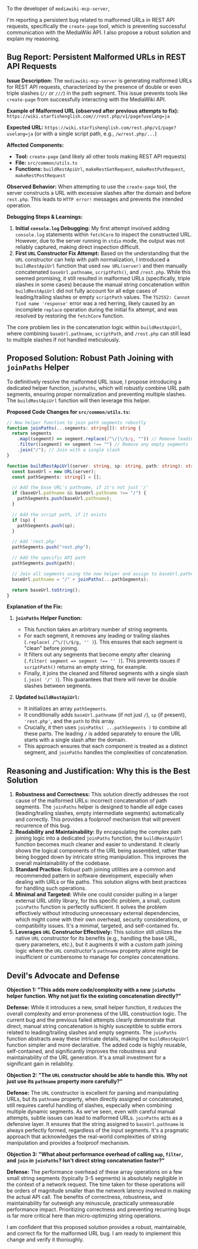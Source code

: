 To the developer of `mediawiki-mcp-server`,

I'm reporting a persistent bug related to malformed URLs in REST API requests, specifically the `create-page` tool, which is preventing successful communication with the MediaWiki API. I also propose a robust solution and explain my reasoning.

## Bug Report: Persistent Malformed URLs in REST API Requests

**Issue Description:**
The `mediawiki-mcp-server` is generating malformed URLs for REST API requests, characterized by the presence of double or even triple slashes (`//` or `///`) in the path segment. This issue prevents tools like `create-page` from successfully interacting with the MediaWiki API.

**Example of Malformed URL (observed after previous attempts to fix):**
`https://wiki.starfishenglish.com///rest.php/v1/page?uselang=ja`

**Expected URL:**
`https://wiki.starfishenglish.com/rest.php/v1/page?uselang=ja` (or with a single script path, e.g., `/w/rest.php/...`)

**Affected Components:**

- **Tool:** `create-page` (and likely all other tools making REST API requests)
- **File:** `src/common/utils.ts`
- **Functions:** `buildRestApiUrl`, `makeRestGetRequest`, `makeRestPutRequest`, `makeRestPostRequest`

**Observed Behavior:**
When attempting to use the `create-page` tool, the server constructs a URL with excessive slashes after the domain and before `rest.php`. This leads to `HTTP error!` messages and prevents the intended operation.

**Debugging Steps & Learnings:**

1.  **Initial `console.log` Debugging:** My first attempt involved adding `console.log` statements within `fetchCore` to inspect the constructed URL. However, due to the server running in `stdio` mode, the output was not reliably captured, making direct inspection difficult.
2.  **First `URL` Constructor Fix Attempt:** Based on the understanding that the `URL` constructor can help with path normalization, I introduced a `buildRestApiUrl` function that used `new URL(server)` and then manually concatenated `baseUrl.pathname`, `scriptPath()`, and `/rest.php`. While this seemed promising, it still resulted in malformed URLs (specifically, triple slashes in some cases) because the manual string concatenation within `buildRestApiUrl` did not fully account for all edge cases of leading/trailing slashes or empty `scriptPath` values. The `TS2552: Cannot find name 'response'` error was a red herring, likely caused by an incomplete `replace` operation during the initial fix attempt, and was resolved by restoring the `fetchCore` function.

The core problem lies in the concatenation logic within `buildRestApiUrl`, where combining `baseUrl.pathname`, `scriptPath`, and `/rest.php` can still lead to multiple slashes if not handled meticulously.

## Proposed Solution: Robust Path Joining with `joinPaths` Helper

To definitively resolve the malformed URL issue, I propose introducing a dedicated helper function, `joinPaths`, which will robustly combine URL path segments, ensuring proper normalization and preventing multiple slashes. The `buildRestApiUrl` function will then leverage this helper.

**Proposed Code Changes for `src/common/utils.ts`:**

```typescript
// New helper function to join path segments robustly
function joinPaths(...segments: string[]): string {
  return segments
    .map((segment) => segment.replace(/^\/|\/$/g, "")) // Remove leading/trailing slashes from each segment
    .filter((segment) => segment !== "") // Remove any empty segments
    .join("/"); // Join with a single slash
}

function buildRestApiUrl(server: string, sp: string, path: string): string {
  const baseUrl = new URL(server);
  const pathSegments: string[] = [];

  // Add the base URL's pathname, if it's not just '/'
  if (baseUrl.pathname && baseUrl.pathname !== "/") {
    pathSegments.push(baseUrl.pathname);
  }

  // Add the script path, if it exists
  if (sp) {
    pathSegments.push(sp);
  }

  // Add 'rest.php'
  pathSegments.push("rest.php");

  // Add the specific API path
  pathSegments.push(path);

  // Join all segments using the new helper and assign to baseUrl.pathname
  baseUrl.pathname = "/" + joinPaths(...pathSegments);

  return baseUrl.toString();
}
```

**Explanation of the Fix:**

1.  **`joinPaths` Helper Function:**

    - This function takes an arbitrary number of string segments.
    - For each segment, it removes any leading or trailing slashes (`.replace( /^\/|\/$/g, '' )`). This ensures that each segment is "clean" before joining.
    - It filters out any segments that become empty after cleaning (`.filter( segment => segment !== '' )`). This prevents issues if `scriptPath()` returns an empty string, for example.
    - Finally, it joins the cleaned and filtered segments with a single slash (`.join( '/' )`). This guarantees that there will never be double slashes between segments.

2.  **Updated `buildRestApiUrl`:**
    - It initializes an array `pathSegments`.
    - It conditionally adds `baseUrl.pathname` (if not just `/`), `sp` (if present), `'rest.php'`, and the `path` to this array.
    - Crucially, it then uses `joinPaths( ...pathSegments )` to combine all these parts. The leading `/` is added separately to ensure the URL starts with a single slash after the domain.
    - This approach ensures that each component is treated as a distinct segment, and `joinPaths` handles the complexities of concatenation.

## Reasoning and Justification: Why this is the Best Solution

1.  **Robustness and Correctness:** This solution directly addresses the root cause of the malformed URLs: incorrect concatenation of path segments. The `joinPaths` helper is designed to handle all edge cases (leading/trailing slashes, empty intermediate segments) automatically and correctly. This provides a foolproof mechanism that will prevent recurrence of this bug.
2.  **Readability and Maintainability:** By encapsulating the complex path joining logic into a dedicated `joinPaths` function, the `buildRestApiUrl` function becomes much cleaner and easier to understand. It clearly shows the logical components of the URL being assembled, rather than being bogged down by intricate string manipulation. This improves the overall maintainability of the codebase.
3.  **Standard Practice:** Robust path joining utilities are a common and recommended pattern in software development, especially when dealing with URLs or file paths. This solution aligns with best practices for handling such operations.
4.  **Minimal and Targeted:** While one could consider pulling in a larger external URL utility library, for this specific problem, a small, custom `joinPaths` function is perfectly sufficient. It solves the problem effectively without introducing unnecessary external dependencies, which might come with their own overhead, security considerations, or compatibility issues. It's a minimal, targeted, and self-contained fix.
5.  **Leverages `URL` Constructor Effectively:** This solution still utilizes the native `URL` constructor for its benefits (e.g., handling the base URL, query parameters, etc.), but it augments it with a custom path joining logic where the `URL` constructor's `pathname` property alone might be insufficient or cumbersome to manage for complex concatenations.

## Devil's Advocate and Defense

**Objection 1: "This adds more code/complexity with a new `joinPaths` helper function. Why not just fix the existing concatenation directly?"**

**Defense:** While it introduces a new, small helper function, it _reduces_ the overall complexity and error-proneness of the URL construction logic. The current bug and the previous failed attempts clearly demonstrate that direct, manual string concatenation is highly susceptible to subtle errors related to leading/trailing slashes and empty segments. The `joinPaths` function abstracts away these intricate details, making the `buildRestApiUrl` function simpler and more declarative. The added code is highly reusable, self-contained, and significantly improves the robustness and maintainability of the URL generation. It's a small investment for a significant gain in reliability.

**Objection 2: "The `URL` constructor should be able to handle this. Why not just use its `pathname` property more carefully?"**

**Defense:** The `URL` constructor is excellent for parsing and manipulating URLs, but its `pathname` property, when directly assigned or concatenated, still requires careful handling of slashes, especially when combining multiple dynamic segments. As we've seen, even with careful manual attempts, subtle issues can lead to malformed URLs. `joinPaths` acts as a defensive layer. It ensures that the string assigned to `baseUrl.pathname` is always perfectly formed, regardless of the input segments. It's a pragmatic approach that acknowledges the real-world complexities of string manipulation and provides a foolproof mechanism.

**Objection 3: "What about performance overhead of calling `map`, `filter`, and `join` in `joinPaths`? Isn't direct string concatenation faster?"**

**Defense:** The performance overhead of these array operations on a few small string segments (typically 3-5 segments) is absolutely negligible in the context of a network request. The time taken for these operations will be orders of magnitude smaller than the network latency involved in making the actual API call. The benefits of correctness, robustness, and maintainability far outweigh any minuscule, practically unmeasurable performance impact. Prioritizing correctness and preventing recurring bugs is far more critical here than micro-optimizing string operations.

I am confident that this proposed solution provides a robust, maintainable, and correct fix for the malformed URL bug. I am ready to implement this change and verify it thoroughly.
